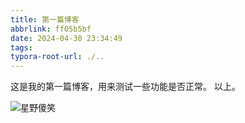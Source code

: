 ```yaml
---
title: 第一篇博客
abbrlink: ff05b5bf
date: 2024-04-30 23:34:49
tags:
typora-root-url: ./..
---
```


这是我的第一篇博客，用来测试一些功能是否正常。
以上。

![星野傻笑](/imgs/post/第一篇博客/星野傻笑-1715397448561-4.jpg)
